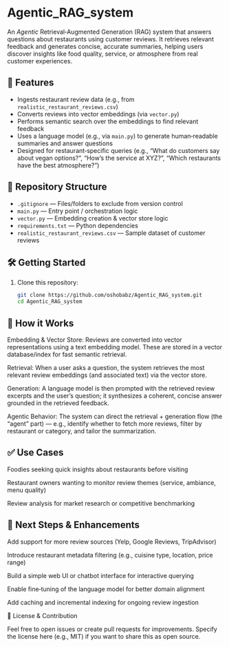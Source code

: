 # Agentic_RAG_system

An *Agentic* Retrieval‑Augmented Generation (RAG) system that answers questions about restaurants using customer reviews. It retrieves relevant feedback and generates concise, accurate summaries, helping users discover insights like food quality, service, or atmosphere from real customer experiences.

## 🎯 Features
- Ingests restaurant review data (e.g., from `realistic_restaurant_reviews.csv`)
- Converts reviews into vector embeddings (via `vector.py`)
- Performs semantic search over the embeddings to find relevant feedback
- Uses a language model (e.g., via `main.py`) to generate human‑readable summaries and answer questions
- Designed for restaurant‑specific queries (e.g., “What do customers say about vegan options?”, “How’s the service at XYZ?”, “Which restaurants have the best atmosphere?”)

## 📂 Repository Structure
- `.gitignore` — Files/folders to exclude from version control  
- `main.py` — Entry point / orchestration logic  
- `vector.py` — Embedding creation & vector store logic  
- `requirements.txt` — Python dependencies  
- `realistic_restaurant_reviews.csv` — Sample dataset of customer reviews  

## 🛠️ Getting Started
1. Clone this repository:
   ```bash
   git clone https://github.com/oshobabz/Agentic_RAG_system.git
   cd Agentic_RAG_system

## 🧠 How it Works

Embedding & Vector Store: Reviews are converted into vector representations using a text embedding model. These are stored in a vector database/index for fast semantic retrieval.

Retrieval: When a user asks a question, the system retrieves the most relevant review embeddings (and associated text) via the vector store.

Generation: A language model is then prompted with the retrieved review excerpts and the user’s question; it synthesizes a coherent, concise answer grounded in the retrieved feedback.

Agentic Behavior: The system can direct the retrieval + generation flow (the “agent” part) — e.g., identify whether to fetch more reviews, filter by restaurant or category, and tailor the summarization.

## ✅ Use Cases

Foodies seeking quick insights about restaurants before visiting

Restaurant owners wanting to monitor review themes (service, ambiance, menu quality)

Review analysis for market research or competitive benchmarking

## 🚀 Next Steps & Enhancements

Add support for more review sources (Yelp, Google Reviews, TripAdvisor)

Introduce restaurant metadata filtering (e.g., cuisine type, location, price range)

Build a simple web UI or chatbot interface for interactive querying

Enable fine‑tuning of the language model for better domain alignment

Add caching and incremental indexing for ongoing review ingestion

📄 License & Contribution

Feel free to open issues or create pull requests for improvements. Specify the license here (e.g., MIT) if you want to share this as open source.
